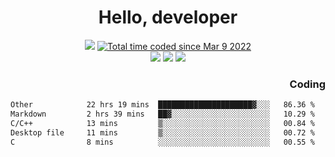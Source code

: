 # <div align='center' >Hello, developer</div>

<div align='center'>
  <a ><img src="https://img.shields.io/badge/dynamic/json?url=https%3A%2F%2Fapi.swo.moe%2Fstats%2Fgithub%2FFree-Aaron-Li&query=count&color=181717&label=GitHub&labelColor=282c34&logo=github&suffix=+follows&cacheSeconds=3600"></a>
  <a href="https://wakatime.com/@fe40087f-8eae-48dc-9950-ad0633db1591"><img src="https://wakatime.com/badge/user/fe40087f-8eae-48dc-9950-ad0633db1591.svg" alt="Total time coded since Mar 9 2022" /></a>
</div>
<div align='center'>
  <a><img src="https://img.shields.io/badge/Rookie-blue?style=plastic&logo=c&logoColor=blue&labelColor=F5B7DB"></a>
  <a><img src="https://img.shields.io/badge/Rookie-blue?style=plastic&logo=c%2B%2B&logoColor=blue&labelColor=F5B7DB"></a> 
  <a><img src="https://img.shields.io/badge/Rookie-blue?style=plastic&logo=python&logoColor=blue&labelColor=F5B7DB"></a> 
</div>

<div align='right'>
  <h3>Coding</h3>
</div>

<!--START_SECTION:waka-->

```txt
Other            22 hrs 19 mins  █████████████████████▓░░░   86.36 %
Markdown         2 hrs 39 mins   ██▓░░░░░░░░░░░░░░░░░░░░░░   10.29 %
C/C++            13 mins         ▒░░░░░░░░░░░░░░░░░░░░░░░░   00.84 %
Desktop file     11 mins         ▒░░░░░░░░░░░░░░░░░░░░░░░░   00.72 %
C                8 mins          ░░░░░░░░░░░░░░░░░░░░░░░░░   00.55 %
```

<!--END_SECTION:waka-->





